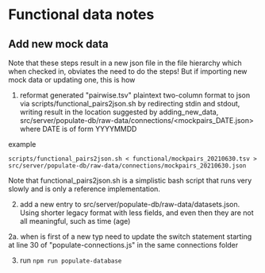 # Functional data notes

## Add new mock data
Note that these steps result in a new json file in the file hierarchy which
when checked in, obviates the need to do the steps! But if importing new
mock data or updating one, this is how

1. reformat generated "pairwise.tsv" plaintext two-column format to json via scripts/functional_pairs2json.sh by redirecting stdin and stdout, writing result in the location suggested by adding_new_data, src/server/populate-db/raw-data/connections/<mockpairs_DATE.json> where DATE is of form YYYYMMDD

example

`scripts/functional_pairs2json.sh < functional/mockpairs_20210630.tsv > src/server/populate-db/raw-data/connections/mockpairs_20210630.json`

Note that functional_pairs2json.sh is a simplistic bash script that runs very slowly and is only a reference implementation.

2. add a new entry to src/server/populate-db/raw-data/datasets.json. Using shorter legacy format with less fields, and even then they are not all meaningful, such as time (age)

2a. when is first of a new typ need to update the switch statement starting at line 30 of "populate-connections.js" in the same connections folder

3. run ```npm run populate-database```

